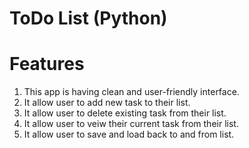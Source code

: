 # ToDo List (Python)
# Features
1) This app is having clean and user-friendly interface.
2) It allow user to add new task to their list.
3) It allow user to delete existing task from their list.
4) It allow user to veiw their current task from their list.
5) It allow user to save and load back to and from list.
